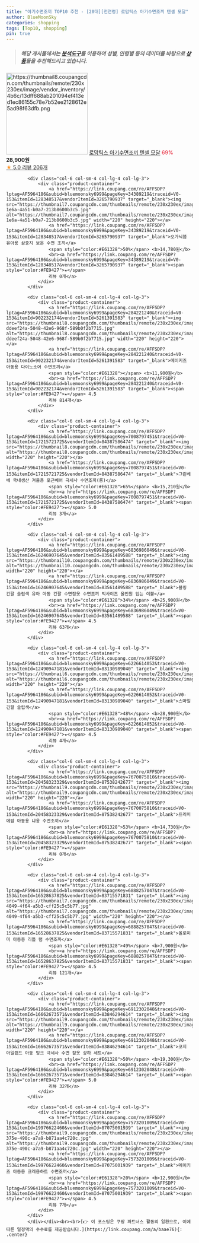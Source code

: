```yaml
---
title: "아기수면조끼 TOP10 추천 - [20대][전연령] 로맘틱스 아기수면조끼 텐셀 모달"
author: BlueMoonSky
categories: shopping
tags: [Top10, shopping]
pin: true
---
```


> ##### 해당 게시물에서는 [**분석도구**](https://itemscout.io/)를 이용하여 **성별**, **연령별** 등의 데이터를 바탕으로 [**상품**](https://link.coupang.com/a/baae76)들을 추천해드리고 있습니다.
<div class="container"><div class="row">
            <div class="col-6 col-sm-4 col-lg-4 col-lg-3">
                <div class="product-container">
                    <a href="https://link.coupang.com/re/AFFSDP?lptag=AF5964186&subid=bluemoonsky6999&pageKey=7648413577&traceid=V0-153&itemId=20343611259&vendorItemId=87406423858" target="_blank"><img src="https://thumbnail8.coupangcdn.com/thumbnails/remote/230x230ex/image/vendor_inventory/4b6c/13dff688ab201094ef413ed1ec86155c78e7b52ee2128612e5ad98f63dfb.png" alt="https://thumbnail8.coupangcdn.com/thumbnails/remote/230x230ex/image/vendor_inventory/4b6c/13dff688ab201094ef413ed1ec86155c78e7b52ee2128612e5ad98f63dfb.png" width="220" height="220"></a>
                    <a href="https://link.coupang.com/re/AFFSDP?lptag=AF5964186&subid=bluemoonsky6999&pageKey=7648413577&traceid=V0-153&itemId=20343611259&vendorItemId=87406423858" target="_blank">로맘틱스 아기수면조끼 텐셀 모달</a>
                    <span style="color:#E61328">69%</span> <b>28,900원</b>
                    <br><a href="https://link.coupang.com/re/AFFSDP?lptag=AF5964186&subid=bluemoonsky6999&pageKey=7648413577&traceid=V0-153&itemId=20343611259&vendorItemId=87406423858" target="_blank"><span style="color:#FE9427">★</span> 5.0
                    리뷰 206개</a>
                </div>
            </div>
            
            <div class="col-6 col-sm-4 col-lg-4 col-lg-3">
                <div class="product-container">
                    <a href="https://link.coupang.com/re/AFFSDP?lptag=AF5964186&subid=bluemoonsky6999&pageKey=34389219&traceid=V0-153&itemId=128348517&vendorItemId=3265790937" target="_blank"><img src="https://thumbnail7.coupangcdn.com/thumbnails/remote/230x230ex/image/retail/images/2017/08/31/17/2/a108751e-1e6a-4a51-b0a7-213b8600b3c5.jpg" alt="https://thumbnail7.coupangcdn.com/thumbnails/remote/230x230ex/image/retail/images/2017/08/31/17/2/a108751e-1e6a-4a51-b0a7-213b8600b3c5.jpg" width="220" height="220"></a>
                    <a href="https://link.coupang.com/re/AFFSDP?lptag=AF5964186&subid=bluemoonsky6999&pageKey=34389219&traceid=V0-153&itemId=128348517&vendorItemId=3265790937" target="_blank">오가닉붐 유아용 삼중지 보온 수면 조끼</a>
                    <span style="color:#E61328">50%</span> <b>14,780원</b>
                    <br><a href="https://link.coupang.com/re/AFFSDP?lptag=AF5964186&subid=bluemoonsky6999&pageKey=34389219&traceid=V0-153&itemId=128348517&vendorItemId=3265790937" target="_blank"><span style="color:#FE9427">★</span> 
                    리뷰 0개</a>
                </div>
            </div>
            
            <div class="col-6 col-sm-4 col-lg-4 col-lg-3">
                <div class="product-container">
                    <a href="https://link.coupang.com/re/AFFSDP?lptag=AF5964186&subid=bluemoonsky6999&pageKey=284221240&traceid=V0-153&itemId=902232174&vendorItemId=5261391583" target="_blank"><img src="https://thumbnail8.coupangcdn.com/thumbnails/remote/230x230ex/image/retail/images/2520592777413872-ddeef24a-5048-42e6-968f-589b0f2b7715.jpg" alt="https://thumbnail8.coupangcdn.com/thumbnails/remote/230x230ex/image/retail/images/2520592777413872-ddeef24a-5048-42e6-968f-589b0f2b7715.jpg" width="220" height="220"></a>
                    <a href="https://link.coupang.com/re/AFFSDP?lptag=AF5964186&subid=bluemoonsky6999&pageKey=284221240&traceid=V0-153&itemId=902232174&vendorItemId=5261391583" target="_blank">메이키즈 아동용 다이노소어 수면조끼</a>
                    <span style="color:#E61328"></span> <b>11,900원</b>
                    <br><a href="https://link.coupang.com/re/AFFSDP?lptag=AF5964186&subid=bluemoonsky6999&pageKey=284221240&traceid=V0-153&itemId=902232174&vendorItemId=5261391583" target="_blank"><span style="color:#FE9427">★</span> 4.5
                    리뷰 814개</a>
                </div>
            </div>
            
            <div class="col-6 col-sm-4 col-lg-4 col-lg-3">
                <div class="product-container">
                    <a href="https://link.coupang.com/re/AFFSDP?lptag=AF5964186&subid=bluemoonsky6999&pageKey=7008797451&traceid=V0-153&itemId=17215721725&vendorItemId=84387586474" target="_blank"><img src="https://thumbnail8.coupangcdn.com/thumbnails/remote/230x230ex/image/vendor_inventory/1a7d/a0cd8919e1069ca2a9c1a21293b63a4ea6408a90660ca7d357fd6338ea04.jpg" alt="https://thumbnail8.coupangcdn.com/thumbnails/remote/230x230ex/image/vendor_inventory/1a7d/a0cd8919e1069ca2a9c1a21293b63a4ea6408a90660ca7d357fd6338ea04.jpg" width="220" height="220"></a>
                    <a href="https://link.coupang.com/re/AFFSDP?lptag=AF5964186&subid=bluemoonsky6999&pageKey=7008797451&traceid=V0-153&itemId=17215721725&vendorItemId=84387586474" target="_blank">그린베베 국내생산 겨울용 포근베어 극세사 수면조끼(롱)</a>
                    <span style="color:#E61328">65%</span> <b>15,210원</b>
                    <br><a href="https://link.coupang.com/re/AFFSDP?lptag=AF5964186&subid=bluemoonsky6999&pageKey=7008797451&traceid=V0-153&itemId=17215721725&vendorItemId=84387586474" target="_blank"><span style="color:#FE9427">★</span> 5.0
                    리뷰 3개</a>
                </div>
            </div>
            
            <div class="col-6 col-sm-4 col-lg-4 col-lg-3">
                <div class="product-container">
                    <a href="https://link.coupang.com/re/AFFSDP?lptag=AF5964186&subid=bluemoonsky6999&pageKey=6836986049&traceid=V0-153&itemId=16246907645&vendorItemId=83561489588" target="_blank"><img src="https://thumbnail10.coupangcdn.com/thumbnails/remote/230x230ex/image/vendor_inventory/cdaf/75478dfbd6cc04c083c8affa28dd619c77e53be3fff7abff9e7a191a0b69.jpg" alt="https://thumbnail10.coupangcdn.com/thumbnails/remote/230x230ex/image/vendor_inventory/cdaf/75478dfbd6cc04c083c8affa28dd619c77e53be3fff7abff9e7a191a0b69.jpg" width="220" height="220"></a>
                    <a href="https://link.coupang.com/re/AFFSDP?lptag=AF5964186&subid=bluemoonsky6999&pageKey=6836986049&traceid=V0-153&itemId=16246907645&vendorItemId=83561489588" target="_blank">블링 긴팔 슬립색 유아 아동 긴팔 수면잠옷 수면조끼 빅사이즈 올인원 입는 이불</a>
                    <span style="color:#E61328">34%</span> <b>25,900원</b>
                    <br><a href="https://link.coupang.com/re/AFFSDP?lptag=AF5964186&subid=bluemoonsky6999&pageKey=6836986049&traceid=V0-153&itemId=16246907645&vendorItemId=83561489588" target="_blank"><span style="color:#FE9427">★</span> 4.5
                    리뷰 63개</a>
                </div>
            </div>
            
            <div class="col-6 col-sm-4 col-lg-4 col-lg-3">
                <div class="product-container">
                    <a href="https://link.coupang.com/re/AFFSDP?lptag=AF5964186&subid=bluemoonsky6999&pageKey=6226614052&traceid=V0-153&itemId=12490947181&vendorItemId=83130989040" target="_blank"><img src="https://thumbnail6.coupangcdn.com/thumbnails/remote/230x230ex/image/vendor_inventory/d45f/2267976f8d16593de316a5afe32391be3c7ef845f573a1cdf6cf9e5dc006.jpg" alt="https://thumbnail6.coupangcdn.com/thumbnails/remote/230x230ex/image/vendor_inventory/d45f/2267976f8d16593de316a5afe32391be3c7ef845f573a1cdf6cf9e5dc006.jpg" width="220" height="220"></a>
                    <a href="https://link.coupang.com/re/AFFSDP?lptag=AF5964186&subid=bluemoonsky6999&pageKey=6226614052&traceid=V0-153&itemId=12490947181&vendorItemId=83130989040" target="_blank">스마일 긴팔 슬립색</a>
                    <span style="color:#E61328">48%</span> <b>28,900원</b>
                    <br><a href="https://link.coupang.com/re/AFFSDP?lptag=AF5964186&subid=bluemoonsky6999&pageKey=6226614052&traceid=V0-153&itemId=12490947181&vendorItemId=83130989040" target="_blank"><span style="color:#FE9427">★</span> 4.5
                    리뷰 4개</a>
                </div>
            </div>
            
            <div class="col-6 col-sm-4 col-lg-4 col-lg-3">
                <div class="product-container">
                    <a href="https://link.coupang.com/re/AFFSDP?lptag=AF5964186&subid=bluemoonsky6999&pageKey=7670075810&traceid=V0-153&itemId=20458323329&vendorItemId=87538242677" target="_blank"><img src="https://thumbnail9.coupangcdn.com/thumbnails/remote/230x230ex/image/rs_quotation_api/rdfssy3m/c1bb617239a24ce2805dcf59d30e9522.jpg" alt="https://thumbnail9.coupangcdn.com/thumbnails/remote/230x230ex/image/rs_quotation_api/rdfssy3m/c1bb617239a24ce2805dcf59d30e9522.jpg" width="220" height="220"></a>
                    <a href="https://link.coupang.com/re/AFFSDP?lptag=AF5964186&subid=bluemoonsky6999&pageKey=7670075810&traceid=V0-153&itemId=20458323329&vendorItemId=87538242677" target="_blank">프리미에팜 아동용 냐옹 수면조끼</a>
                    <span style="color:#E61328">53%</span> <b>14,730원</b>
                    <br><a href="https://link.coupang.com/re/AFFSDP?lptag=AF5964186&subid=bluemoonsky6999&pageKey=7670075810&traceid=V0-153&itemId=20458323329&vendorItemId=87538242677" target="_blank"><span style="color:#FE9427">★</span> 
                    리뷰 0개</a>
                </div>
            </div>
            
            <div class="col-6 col-sm-4 col-lg-4 col-lg-3">
                <div class="product-container">
                    <a href="https://link.coupang.com/re/AFFSDP?lptag=AF5964186&subid=bluemoonsky6999&pageKey=6888257047&traceid=V0-153&itemId=16528637825&vendorItemId=83715571831" target="_blank"><img src="https://thumbnail7.coupangcdn.com/thumbnails/remote/230x230ex/image/retail/images/2022/11/02/17/2/212a5b9a-4049-4f64-a5b3-cff25c5c5b77.jpg" alt="https://thumbnail7.coupangcdn.com/thumbnails/remote/230x230ex/image/retail/images/2022/11/02/17/2/212a5b9a-4049-4f64-a5b3-cff25c5c5b77.jpg" width="220" height="220"></a>
                    <a href="https://link.coupang.com/re/AFFSDP?lptag=AF5964186&subid=bluemoonsky6999&pageKey=6888257047&traceid=V0-153&itemId=16528637825&vendorItemId=83715571831" target="_blank">올로미미 아동용 리틀 램 수면조끼</a>
                    <span style="color:#E61328">49%</span> <b>7,900원</b>
                    <br><a href="https://link.coupang.com/re/AFFSDP?lptag=AF5964186&subid=bluemoonsky6999&pageKey=6888257047&traceid=V0-153&itemId=16528637825&vendorItemId=83715571831" target="_blank"><span style="color:#FE9427">★</span> 4.5
                    리뷰 121개</a>
                </div>
            </div>
            
            <div class="col-6 col-sm-4 col-lg-4 col-lg-3">
                <div class="product-container">
                    <a href="https://link.coupang.com/re/AFFSDP?lptag=AF5964186&subid=bluemoonsky6999&pageKey=6912302048&traceid=V0-153&itemId=16662673571&vendorItemId=83846294614" target="_blank"><img src="https://thumbnail9.coupangcdn.com/thumbnails/remote/230x230ex/image/vendor_inventory/0c90/7e72506327c48392e884958d2d2a4aaaa3172da1e2ab74a1a3c35cc611b9.jpg" alt="https://thumbnail9.coupangcdn.com/thumbnails/remote/230x230ex/image/vendor_inventory/0c90/7e72506327c48392e884958d2d2a4aaaa3172da1e2ab74a1a3c35cc611b9.jpg" width="220" height="220"></a>
                    <a href="https://link.coupang.com/re/AFFSDP?lptag=AF5964186&subid=bluemoonsky6999&pageKey=6912302048&traceid=V0-153&itemId=16662673571&vendorItemId=83846294614" target="_blank">코지 아일랜드 아동 밍크 극세사 수면 잠옷 상하 세트</a>
                    <span style="color:#E61328">50%</span> <b>19,300원</b>
                    <br><a href="https://link.coupang.com/re/AFFSDP?lptag=AF5964186&subid=bluemoonsky6999&pageKey=6912302048&traceid=V0-153&itemId=16662673571&vendorItemId=83846294614" target="_blank"><span style="color:#FE9427">★</span> 5.0
                    리뷰 32개</a>
                </div>
            </div>
            
            <div class="col-6 col-sm-4 col-lg-4 col-lg-3">
                <div class="product-container">
                    <a href="https://link.coupang.com/re/AFFSDP?lptag=AF5964186&subid=bluemoonsky6999&pageKey=7573201009&traceid=V0-153&itemId=19976622460&vendorItemId=87075001939" target="_blank"><img src="https://thumbnail9.coupangcdn.com/thumbnails/remote/230x230ex/image/retail/images/2023/09/04/13/6/238bd666-375e-490c-a7a9-b871aa4c720c.jpg" alt="https://thumbnail9.coupangcdn.com/thumbnails/remote/230x230ex/image/retail/images/2023/09/04/13/6/238bd666-375e-490c-a7a9-b871aa4c720c.jpg" width="220" height="220"></a>
                    <a href="https://link.coupang.com/re/AFFSDP?lptag=AF5964186&subid=bluemoonsky6999&pageKey=7573201009&traceid=V0-153&itemId=19976622460&vendorItemId=87075001939" target="_blank">메이키즈 아동용 크레용하트 수면조끼</a>
                    <span style="color:#E61328">20%</span> <b>12,900원</b>
                    <br><a href="https://link.coupang.com/re/AFFSDP?lptag=AF5964186&subid=bluemoonsky6999&pageKey=7573201009&traceid=V0-153&itemId=19976622460&vendorItemId=87075001939" target="_blank"><span style="color:#FE9427">★</span> 4.5
                    리뷰 7개</a>
                </div>
            </div>
            </div></div><br><br>[👉 이 포스팅은 쿠팡 파트너스 활동의 일환으로, 이에 따른 일정액의 수수료를 제공받습니다.](https://link.coupang.com/a/baae76){: .center}